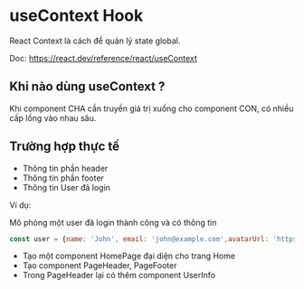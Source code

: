 # useContext Hook

React Context là cách để quản lý state global.

Doc: <https://react.dev/reference/react/useContext>

## Khi nào dùng useContext ?

Khi component CHA cần truyền giá trị xuống cho component CON, có nhiều cấp lồng vào nhau sâu.


## Trường hợp thực tế

- Thông tin phần header
- Thông tin phần footer
- Thông tin User đã login


Ví dụ: 

Mô phỏng một user đã login thành công và có thông tin 

```js
const user = {name: 'John', email: 'john@example.com',avatarUrl: 'https://via.placeholder.com/100x100.png'};
```

- Tạo một component HomePage đại diện cho trang Home
- Tạo component PageHeader, PageFooter
- Trong PageHeader lại có thêm component UserInfo